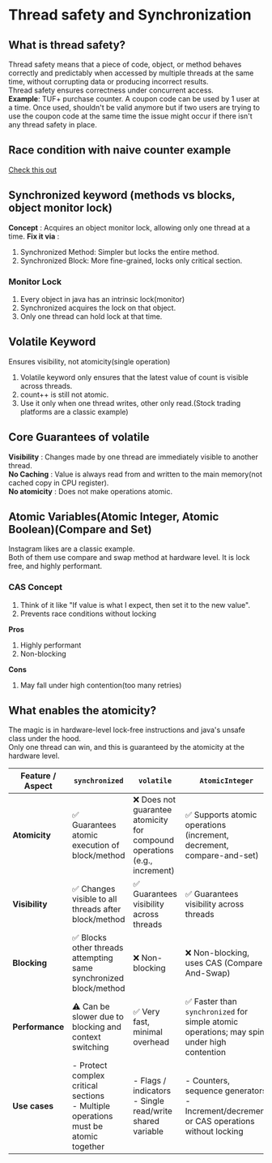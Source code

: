 # Thread safety and Synchronization

## What is thread safety?
Thread safety means that a piece of code, object, or method behaves correctly and predictably when accessed by multiple threads at the same time, without corrupting data or producing incorrect results.  
Thread safety ensures correctness under concurrent access.  
**Example**: TUF+ purchase counter. A coupon code can be used by 1 user at a time. Once used, shouldn't be valid anymore but if two users are trying to use the coupon code at the same time the issue might occur if there isn't any thread safety in place.  

## Race condition with naive counter example
[Check this out](RaceConditionDemo.java)

## Synchronized keyword (methods vs blocks, object monitor lock)
**Concept** : Acquires an object monitor lock, allowing only one thread at a time.
**Fix it via** :
1. Synchronized Method: Simpler but locks the entire method. 
2. Synchronized Block: More fine-grained, locks only critical section.

### Monitor Lock
1. Every object in java has an intrinsic lock(monitor)
2. Synchronized acquires the lock on that object.
3. Only one thread can hold lock at that time.

## Volatile Keyword
Ensures visibility, not atomicity(single operation)  
1. Volatile keyword only ensures that the latest value of count is visible across threads.
2. count++ is still not atomic.
3. Use it only when one thread writes, other only read.(Stock trading platforms are a classic example)

## Core Guarantees of volatile
**Visibility** : Changes made by one thread are immediately visible to another thread.  
**No Caching** : Value is always read from and written to the main memory(not cached copy in CPU register).  
**No atomicity** : Does not make operations atomic.

## Atomic Variables(Atomic Integer, Atomic Boolean)(Compare and Set)
Instagram likes are a classic example.  
Both of them use compare and swap method at hardware level. It is lock free, and highly performant.

### CAS Concept
1. Think of it like "If value is what I expect, then set it to the new value".
2. Prevents race conditions without locking

**Pros**
1. Highly performant
2. Non-blocking

**Cons**
1. May fall under high contention(too many retries)

## What enables the atomicity?
The magic is in hardware-level lock-free instructions and java's unsafe class under the hood.  
Only one thread can win, and this is guaranteed by the atomicity at the hardware level.


| Feature / Aspect | `synchronized`                                                                       | `volatile`                                                               | `AtomicInteger`                                                                            |
|------------------|--------------------------------------------------------------------------------------|--------------------------------------------------------------------------|--------------------------------------------------------------------------------------------|
| **Atomicity**    | ✅ Guarantees atomic execution of block/method                                        | ❌ Does not guarantee atomicity for compound operations (e.g., increment) | ✅ Supports atomic operations (increment, decrement, compare-and-set)                       |
| **Visibility**   | ✅ Changes visible to all threads after block/method                                  | ✅ Guarantees visibility across threads                                   | ✅ Guarantees visibility across threads                                                     |
| **Blocking**     | ✅ Blocks other threads attempting same synchronized block/method                     | ❌ Non-blocking                                                           | ❌ Non-blocking, uses CAS (Compare-And-Swap)                                                |
| **Performance**  | ⚠ Can be slower due to blocking and context switching                                | ✅ Very fast, minimal overhead                                            | ✅ Faster than `synchronized` for simple atomic operations; may spin under high contention  |
| **Use cases**    | - Protect complex critical sections<br>- Multiple operations must be atomic together | - Flags / indicators<br>- Single read/write shared variable              | - Counters, sequence generators<br>- Increment/decrement or CAS operations without locking |



